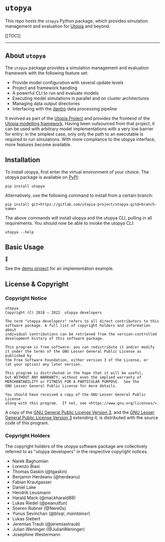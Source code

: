 # `utopya`

This repo hosts the `utopya` Python package, which provides simulation management and evaluation for [Utopia] and beyond.

[[_TOC_]]

---

## About `utopya`
The `utopya` package provides a simulation management and evaluation framework with the following feature set:

- Provide model configuration with several update levels
- Project and framework handling
- A powerful CLI to run and evaluate models
- Executing model simulations in parallel and on cluster architectures
- Managing data output directories
- Interfacing with the [dantro][dantro] data processing pipeline

It evolved as part of the [Utopia Project][Utopia-Project] and provides the frontend of the [Utopia modelling framework][Utopia].
Having been outsourced from that project, it can be used with arbitrary model implementations with a very low barrier for entry: in the simplest case, only only the path to an executable is required to run simulations.
With more compliance to the utopya interface, more features become available.

## Installation
To install utopya, first enter the virtual environment of your choice.
The utopya package is available on [PyPI][utopya-pypi]:

```
pip install utopya
```

Alternatively, use the following command to install from a certain branch:

```
pip install git+https://gitlab.com/utopia-project/utopya.git@<branch-name>
```

The above commands will install utopya and the utopya CLI, pulling in all requirements.
You should now be able to invoke the utopya CLI:

```
utopya --help
```

## Basic Usage
🚧

See the [demo project](demo/) for an implementation example.




## License & Copyright
### Copyright Notice

    utopya
    Copyright (C) 2018 – 2022  utopya developers

    The term "utopya developers" refers to all direct contributors to this
    software package. A full list of copyright holders and information about
    individual contributions can be retrieved from the version-controlled
    development history of this software package.

    This program is free software: you can redistribute it and/or modify
    it under the terms of the GNU Lesser General Public License as published by
    the Free Software Foundation, either version 3 of the License, or
    (at your option) any later version.

    This program is distributed in the hope that it will be useful,
    but WITHOUT ANY WARRANTY; without even the implied warranty of
    MERCHANTABILITY or FITNESS FOR A PARTICULAR PURPOSE.  See the
    GNU Lesser General Public License for more details.

    You should have received a copy of the GNU Lesser General Public License
    along with this program.  If not, see <https://www.gnu.org/licenses/>.

A copy of the [GNU General Public License Version 3][GPL], and the [GNU Lesser General Public License Version 3][LGPL] extending it, is distributed with the source code of this program.

### Copyright Holders

The copyright holders of the utopya software package are collectively referred to as "utopya developers" in the respective copyright notices.

* Narek Baghumian
* Lorenzo Biasi
* Thomas Gaskin (@tgaskin)
* Benjamin Herdeanu (@herdeanu)
* Fabian Krautgasser
* Daniel Lake
* Hendrik Leusmann
* Harald Mack (@mackharald89)
* Lukas Riedel (@peanutfun)
* Soeren Rubner (@Nere0s)
* Yunus Sevinchan (@blsqr, *maintainer*)
* Lukas Siebert
* Jeremias Traub (@jeremiastraub)
* Julian Weninger (@JulianWeninger)
* Josephine Westermann

[GPL]: https://www.gnu.org/licenses/gpl-3.0.en.html
[LGPL]: https://www.gnu.org/licenses/lgpl-3.0.en.html
[utopya-pypi]: https://pypi.org/project/utopya/
[Utopia]: https://gitlab.org/utopia-project/utopia
[dantro]: https://gitlab.org/utopia-project/dantro
[Utopia-Project]: https://utopia-project.org/
